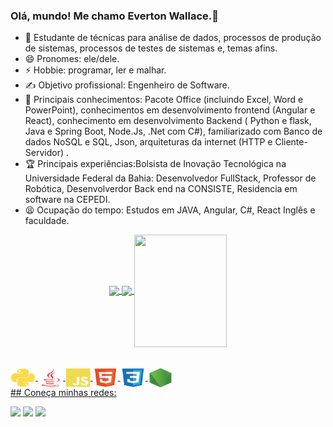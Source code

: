 ### Olá, mundo! Me chamo Everton Wallace.👋

- 🌱 Estudante de técnicas para análise de dados, processos de produção de sistemas, processos de testes de sistemas e, temas afins.
- 😄 Pronomes: ele/dele.
- ⚡ Hobbie: programar, ler e malhar.
- ✍  Objetivo profissional: Engenheiro de Software.
- 🎍 Principais conhecimentos: Pacote Office (incluindo Excel, Word e PowerPoint), conhecimentos em desenvolvimento frontend (Angular e React), conhecimento em desenvolvimento Backend ( Python e flask, Java e Spring Boot, Node.Js, .Net com C#), familiarizado com Banco de dados NoSQL e SQL, Json, arquiteturas da internet (HTTP e Cliente-Servidor) .
- 🏆 Principais experiências:Bolsista de Inovação Tecnológica na Universidade Federal da Bahia: Desenvolvedor FullStack, Professor de Robótica, Desenvolverdor Back end na CONSISTE, Residencia em software na CEPEDI.
- 😫 Ocupação do tempo: Estudos em JAVA, Angular, C#, React Inglês e faculdade.

<div align="center">
  <a href="https://github.com/Everton-Wallace-Oliveira">
 <img height="180em"   align="center" src="https://github-readme-stats.vercel.app/api?username=Everton-Wallace-Oliveira&show_icons=true&theme=react&include_all_commits=true&count_private=true"/>
  <img height="180em"  align="center" src="https://github-readme-stats.vercel.app/api/top-langs/?username=Everton-Wallace-Oliveira&layout=compact&langs_count=7&theme=react" />
  <img align="center" width="148" height="180" src="https://media1.tenor.com/images/68e8337fb4eb7e40645d832c64762a8b/tenor.gif?itemid=19443613">
</div>  
<br>
<div style="display: inline_block"><br>
  <img align="center" alt="Everton-Python" height="30" width="40" src="https://raw.githubusercontent.com/devicons/devicon/master/icons/python/python-plain.svg">
  <img align="center" alt="Everton-JAVA" height="30" width="40" src="https://raw.githubusercontent.com/devicons/devicon/master/icons/java/java-plain.svg">
  <img align="center" alt="Everton-Js" height="30" width="40" src="https://raw.githubusercontent.com/devicons/devicon/master/icons/javascript/javascript-plain.svg">
  <img align="center" alt="Everton-HTML" height="30" width="40" src="https://raw.githubusercontent.com/devicons/devicon/master/icons/html5/html5-original.svg">
  <img align="center" alt="Everton-CSS" height="30" width="40" src="https://raw.githubusercontent.com/devicons/devicon/master/icons/css3/css3-original.svg">
    <img align="center" alt="Everton-Node.Js" height="30" width="40" src="https://raw.githubusercontent.com/devicons/devicon/master/icons/nodejs/nodejs-original.svg">
</div>

<div> 
  ## Coneça minhas redes:
  
  <a href="https://instagram.com/everton_wallace_" target="_blank"><img src="https://img.shields.io/badge/-Instagram-%23E4405F?style=for-the-badge&logo=instagram&logoColor=white" target="_blank"></a>
  <a href = "mailto:everton542@hotmail.com"><img src="https://img.shields.io/badge/-Gmail-%23333?style=for-the-badge&logo=gmail&logoColor=white" target="_blank"></a>
  <a href="https://www.linkedin.com/in/everton-oliveira-b02a85150/" target="_blank"><img src="https://img.shields.io/badge/-LinkedIn-%230077B5?style=for-the-badge&logo=linkedin&logoColor=white" target="_blank"></a> 
</div>

